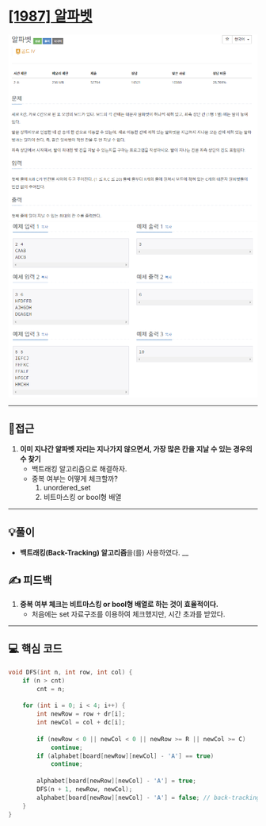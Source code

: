 # [[1987] 알파벳](https://www.acmicpc.net/problem/1987)

![](imgs/1.PNG)
![](imgs/2.PNG)
___
## 🤔접근
1. <b>이미 지나간 알파벳 자리는 지나가지 않으면서, 가장 많은 칸을 지날 수 있는 경우의 수 찾기</b>
	- 백트래킹 알고리즘으로 해결하자.
	- 중복 여부는 어떻게 체크할까?
		1. unordered_set
		2. 비트마스킹 or bool형 배열
___
## 💡풀이
- <b>백트래킹(Back-Tracking) 알고리즘</b>을(를) 사용하였다.
__
## ✍ 피드백
1. <b>중복 여부 체크는 비트마스킹 or bool형 배열로 하는 것이 효율적이다.</b>
	- 처음에는 set 자료구조를 이용하여 체크했지만, 시간 초과를 받았다.
___
## 💻 핵심 코드
```c++
void DFS(int n, int row, int col) {
	if (n > cnt)
		cnt = n;

	for (int i = 0; i < 4; i++) {
		int newRow = row + dr[i];
		int newCol = col + dc[i];

		if (newRow < 0 || newCol < 0 || newRow >= R || newCol >= C)
			continue;
		if (alphabet[board[newRow][newCol] - 'A'] == true)
			continue;

		alphabet[board[newRow][newCol] - 'A'] = true;
		DFS(n + 1, newRow, newCol);
		alphabet[board[newRow][newCol] - 'A'] = false; // back-tracking
	}
}
```